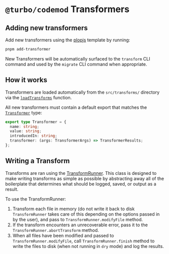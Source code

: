 # `@turbo/codemod` Transformers

## Adding new transformers

Add new transformers using the [plopjs](https://github.com/plopjs/plop) template by running:

```bash
pnpm add-transformer
```

New Transformers will be automatically surfaced to the `transform` CLI command and used by the `migrate` CLI command when appropriate.

## How it works

Transformers are loaded automatically from the `src/transforms/` directory via the [`loadTransforms`](../utils/loadTransformers.ts) function.

All new transformers must contain a default export that matches the [`Transformer`](../types.ts) type:

```ts
export type Transformer = {
  name: string;
  value: string;
  introducedIn: string;
  transformer: (args: TransformerArgs) => TransformerResults;
};
```

## Writing a Transform

Transforms are ran using the [TransformRunner](../runner/Runner.ts). This class is designed to make writing transforms as simple as possible by abstracting away all of the boilerplate that determines what should be logged, saved, or output as a result.

To use the TransformRunner:

1. Transform each file in memory (do not write it back to disk `TransformRunner` takes care of this depending on the options passed in by the user), and pass to `TransformRunner.modifyFile` method.
2. If the transform encounters an unrecoverable error, pass it to the `TransformRunner.abortTransform` method.
3. When all files have been modified and passed to `TransformRunner.modifyFile`, call `TransformRunner.finish` method to write the files to disk (when not running in `dry` mode) and log the results.
